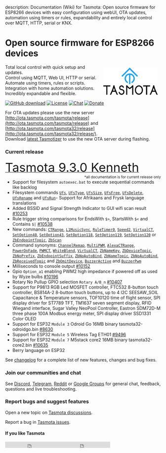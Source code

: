 description: Documentation (Wiki) for Tasmota: Open source firmware for ESP8266 devices with easy configuration using webUI, OTA updates, automation using timers or rules, expandability and entirely local control over MQTT, HTTP, serial or KNX.

# Open source firmware for ESP8266 devices

<img style="margin: 10px 10px; float:right; width:35%" src="_media/frontlogo.svg" alt="Tasmota Logo"></img>
Total local control with quick setup and updates.    
Control using MQTT, Web UI, HTTP or serial.    
Automate using timers, rules or scripts.    
Integration with home automation solutions.    
Incredibly expandable and flexible.     

[![GitHub download](https://img.shields.io/github/downloads/arendst/Tasmota/total.svg?style=flat-square&color=green)](https://github.com/arendst/Tasmota/releases/latest)
[![License](https://img.shields.io/github/license/arendst/Tasmota.svg?style=flat-square)](https://github.com/arendst/Tasmota/blob/development/LICENSE.txt)
[![Chat](https://img.shields.io/discord/479389167382691863.svg?style=flat-square&color=blueviolet)](https://discord.gg/Ks2Kzd4)
[![Donate](https://img.shields.io/badge/donate-PayPal-blue.svg?style=flat-square)](https://paypal.me/tasmota)


For OTA updates please use the new server [http://ota.tasmota.com/tasmota/release](http://ota.tasmota.com/tasmota/release) and [http://ota.tasmota.com/tasmota32/release](http://ota.tasmota.com/tasmota32/release/). <br>
Download [latest Tasmotizer](https://github.com/tasmota/tasmotizer/releases/) to use the new OTA server during flashing.

### Current release 
<a href="https://github.com/arendst/Tasmota/releases/tag/v9.3.0"><span style="font-size:40px;">Tasmota 9.3.0 Kenneth</span></a><small><span style="float:right">\*all documentation is for current release only</small></span><br>

- Support for filesystem ``autoexec.bat`` to execute sequential commands like backlog
- Filesystem commands [`Ufs`](Commands.md#Ufs), [`UfsType`](Commands.md#UfsType), [`UfsSize`](Commands.md#UfsSize), [`UfsFree`](Commands.md#UfsFree), [`UfsDelete`](Commands.md#UfsDelete), [`UfsRename`](Commands.md#UfsRename) and [`UfsRun`](Commands.md#UfsRun)- Support for Afrikaans and Frysk language translations
- Added BSSID and Signal Strength Indicator to GUI wifi scan result [#10253](https://github.com/arendst/Tasmota/issues/10253)
- Rule trigger string comparisons for EndsWith ``$>``, StartsWith ``$<`` and Contains ``$|`` [#10538](https://github.com/arendst/Tasmota/issues/10538)
- New commands: [`CTRange`](Commands.md#ctrange), [`L1MusicSync`](Commands.md#l1musicsync), [`RuleTimer0`](Commands.md#ruletimer0), [`Speed2`](Commands.md#speed2), [`VirtualCT`](Commands.md#VirtualCT), [`SetOption40`](Commands.md#setoption40), [`SetOption43`](Commands.md#setoption43), [`SetOption118`](Commands.md#SetOption118), [`SetOption119`](Commands.md#setoption119), [`SetOption120`](Commands.md#setoption120) or [`ZbEndpointTopic`](Commands.md#zbendpointtopic), [`ZbScan`](Commands.md#zbscan)
- Command synonyms: [`ChannelRemap`](Commands.md#channelremap), [`MultiPWM`](Commands.md#multipwm), [`AlexaCTRange`](Commands.md#alexactrange), [`PowerOnFade`](Commands.md#poweronfade), [`PWMCT`](Commands.md#pwmct), [`WhiteBlend`](Commands.md#whiteblend), [`VirtualCT`](Commands.md#virtualct), [`ZbNameKey`](Commands.md#zbnamekey), [`ZbDeviceTopic`](Commands.md#zbdevicetopic), [`ZbNoPrefix`](Commands.md#zbnoprefix), [`ZbEndpointSuffix`](Commands.md#zbendpointsuffix), [`ZbNoAutoBind`](Commands.md#zbnoautobind), [`ZbNameTopic`](Commands.md#zbnametopic), [`ZbNoAutoBind`](Commands.md#zbnoautobind), [`ZbReceivedTopic`](Commands.md#zbreceivedtopic) and [`ZbOmitDevice`](Commands.md#zbomitdevice), [`BuzzerActive`](Commands.md#buzzeractive) and [`BuzzerPwm`](Commands.md#buzzerpwm)
- Milliseconds to console output [#10152](https://github.com/arendst/Tasmota/issues/10152)
- Gpio ``Option_a1`` enabling PWM2 high impedance if powered off as used by Wyze bulbs [#10196](https://github.com/arendst/Tasmota/issues/10196)
- Rotary No Pullup GPIO selection ``Rotary A/B_n`` [#10407](https://github.com/arendst/Tasmota/issues/10407)
- Support for P9813 RGB Led MOSFET controller, FTC532 8-button touch controller, BS814A-2 8-button touch buttons, up to 4 I2C SEESAW_SOIL Capacitance & Temperature sensors, TOF10120 time of flight sensor, SPI display driver for ST7789 TFT, TM1637 seven segment display, RFID Wiegand interface, Sugar Valley NeoPool Controller, Eastron SDM72D-M three phase 100A Modbus energy meter, SPI display driver SSD1331 Color OLED
- Support for ESP32 ``Module 3`` Odroid Go 16MB binary tasmota32-odroidgo.bin [#8630](https://github.com/arendst/Tasmota/issues/8630)
- Support for ESP32 ``Module 5`` Wireless Tag ETH01 [#9496](https://github.com/arendst/Tasmota/issues/9496)
- Support for ESP32 ``Module 7`` M5stack core2 16MB binary tasmota32-core2.bin [#10635](https://github.com/arendst/Tasmota/issues/10635)
- Berry language on ESP32

See [changelog](https://github.com/arendst/Tasmota/blob/development/CHANGELOG.md) for a complete list of new features, changes and bug fixes.

### Join our communities and chat
See [Discord](https://discord.gg/Ks2Kzd4), [Telegram](https://t.me/tasmota), [Reddit](https://www.reddit.com/r/tasmota/) or [Google Groups](https://groups.google.com/d/forum/sonoffusers) for general chat, feedback, questions and live troubleshooting.

### Report bugs and suggest features
Open a new topic on [Tasmota discussions](https://github.com/arendst/Tasmota/discussions).

Report a bug in [Tasmota issues](https://github.com/arendst/Tasmota/issues).


#### If you like Tasmota
<iframe src="https://ghbtns.com/github-btn.html?user=arendst&repo=tasmota&type=star&count=true" frameborder="0" scrolling="0" width="170px" height="20px"></iframe><iframe src="https://ghbtns.com/github-btn.html?user=arendst&repo=tasmota&type=fork&count=true" frameborder="0" scrolling="0" width="170px" height="20px"></iframe> 
